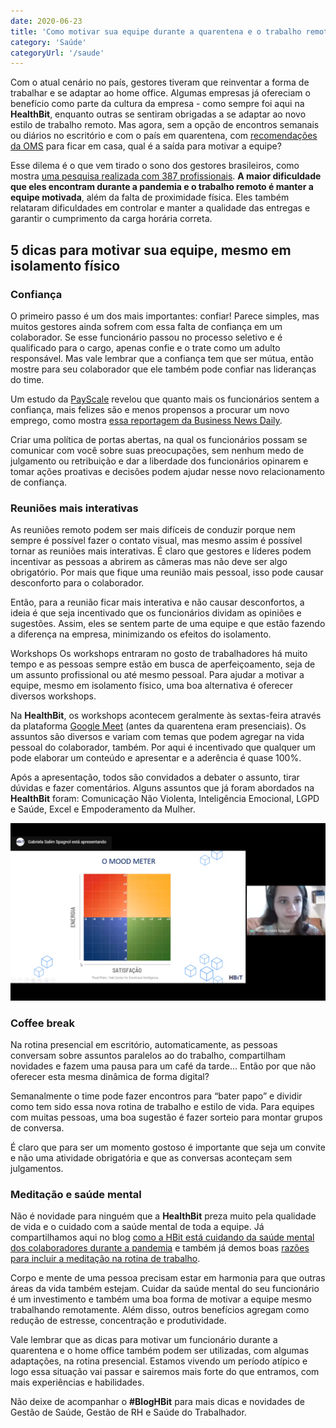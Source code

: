 ```yaml
---
date: 2020-06-23
title: 'Como motivar sua equipe durante a quarentena e o trabalho remoto' 
category: 'Saúde' 
categoryUrl: '/saude' 
---
```


Com o atual cenário no país, gestores tiveram que reinventar a forma de trabalhar e se adaptar ao home office. Algumas empresas já ofereciam o benefício como parte da cultura da empresa - como sempre foi aqui na **HealthBit**, enquanto outras se sentiram obrigadas a se adaptar ao novo estilo de trabalho remoto. Mas agora, sem a opção de encontros semanais ou diários no escritório e com o país em quarentena, com [recomendações da OMS](https://www.who.int/emergencies/diseases/novel-coronavirus-2019/advice-for-public) para ficar em casa, qual é a saída para motivar a equipe?

Esse dilema é o que vem tirado o sono dos gestores brasileiros, como mostra [uma pesquisa realizada com 387 profissionais](https://valor.globo.com/carreira/noticia/2020/06/16/manter-equipe-motivada-e-o-maior-desafio-dos-gestores-brasileiros.ghtml). **A maior dificuldade que eles encontram durante a pandemia e o trabalho remoto é manter a equipe motivada**, além da falta de proximidade física. Eles também relataram dificuldades em controlar e manter a qualidade das entregas e garantir o cumprimento da carga horária correta.

## 5 dicas para motivar sua equipe, mesmo em isolamento físico

### Confiança
O primeiro passo é um dos mais importantes: confiar! Parece simples, mas muitos gestores ainda sofrem com essa falta de confiança em um colaborador. Se esse funcionário passou no processo seletivo e é qualificado para o cargo, apenas confie e o trate como um adulto responsável. Mas vale lembrar que a confiança tem que ser mútua, então mostre para seu colaborador que ele também pode confiar nas lideranças do time.

Um estudo da [PayScale](https://www.payscale.com/) revelou que quanto mais os funcionários sentem a confiança, mais felizes são e menos propensos a procurar um novo emprego, como mostra [essa reportagem da Business News Daily](https://www.businessnewsdaily.com/9507-employee-trust-benefits.html).

Criar uma política de portas abertas, na qual os funcionários possam se comunicar com você sobre suas preocupações, sem nenhum medo de julgamento ou retribuição e dar a liberdade dos funcionários opinarem e tomar ações proativas e decisões podem ajudar nesse novo relacionamento de confiança.

### Reuniões mais interativas
As reuniões remoto podem ser mais difíceis de conduzir porque nem sempre é possível fazer o contato visual, mas mesmo assim é possível tornar as reuniões mais interativas. É claro que gestores e líderes podem incentivar as pessoas a abrirem as câmeras mas não deve ser algo obrigatório. Por mais que fique uma reunião mais pessoal, isso pode causar desconforto para o colaborador.

Então, para a reunião ficar mais interativa e não causar desconfortos, a ideia é que seja incentivado que os funcionários dividam as opiniões e sugestões. Assim, eles se sentem parte de uma equipe e que estão fazendo a diferença na empresa, minimizando os efeitos do isolamento.

Workshops
Os workshops entraram no gosto de trabalhadores há muito tempo e as pessoas sempre estão em busca de aperfeiçoamento, seja de um assunto profissional ou até mesmo pessoal. Para ajudar a motivar a equipe, mesmo em isolamento físico, uma boa alternativa é oferecer diversos workshops.

Na **HealthBit**, os workshops acontecem geralmente às sextas-feira através da plataforma [Google Meet](https://meet.google.com/) (antes da quarentena eram presenciais). Os assuntos são diversos e variam com temas que podem agregar na vida pessoal do colaborador, também. Por aqui é incentivado que qualquer um pode elaborar um conteúdo e apresentar e a aderência é quase 100%.

Após a apresentação, todos são convidados a debater o assunto, tirar dúvidas e fazer comentários. Alguns assuntos que já foram abordados na **HealthBit** foram: Comunicação Não Violenta, Inteligência Emocional, LGPD e Saúde, Excel e Empoderamento da Mulher.

![Workshop](blog_workshop.png)

### Coffee break
Na rotina presencial em escritório, automaticamente, as pessoas conversam sobre assuntos paralelos ao do trabalho, compartilham novidades e fazem uma pausa para um café da tarde… Então por que não oferecer esta mesma dinâmica de forma digital?

Semanalmente o time pode fazer encontros para “bater papo” e dividir como tem sido essa nova rotina de trabalho e estilo de vida. Para equipes com muitas pessoas, uma boa sugestão é fazer sorteio para montar grupos de conversa.

É claro que para ser um momento gostoso é importante que seja um convite e não uma atividade obrigatória e que as conversas aconteçam sem julgamentos.

### Meditação e saúde mental
Não é novidade para ninguém que a **HealthBit** preza muito pela qualidade de vida e o cuidado com a saúde mental de toda a equipe. Já compartilhamos aqui no blog [como a HBit está cuidando da saúde mental dos colaboradores durante a pandemia](https://blog.healthbit.com.br/pandemia-como-a-HealthBit-esta-cuidando-da-saude-mental-dos-funcionarios) e também já demos boas [razões para incluir a meditação na rotina de trabalho](https://blog.healthbit.com.br/4-razoes-meditacao).

Corpo e mente de uma pessoa precisam estar em harmonia para que outras áreas da vida também estejam. Cuidar da saúde mental do seu funcionário é um investimento e também uma boa forma de motivar a equipe mesmo trabalhando remotamente. Além disso, outros benefícios agregam como redução de estresse, concentração e produtividade.

Vale lembrar que as dicas para motivar um funcionário durante a quarentena e o home office também podem ser utilizadas, com algumas adaptações, na rotina presencial. Estamos vivendo um período atípico e logo essa situação vai passar e sairemos mais forte do que entramos, com mais experiências e habilidades.

Não deixe de acompanhar o **#BlogHBit** para mais dicas e novidades de Gestão de Saúde, Gestão de RH e Saúde do Trabalhador.